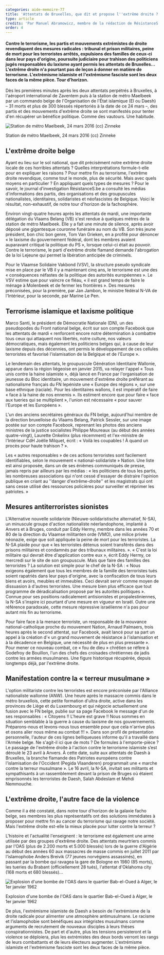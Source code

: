 ```yaml
---
categories: aide-memoire-77
title: 'Attentats de Bruxelles, que dit et propose l''extrême droite ?'
type: article
credits: 'Par Manuel Abramowicz, membre de la rédaction de RésistanceS.be'
order: 4
---
```

#### Contre le terrorisme, les partis et mouvements extrémistes de droite revendiquent des mesures radicales : tribunal et prison militaires, peine de mort pour les terroristes arrêtés, expulsions des familles de ceux-ci dans leur pays d'origine, poursuite judiciaire pour trahison des politiciens jugés responsables du laxisme ayant permis les attentats de Bruxelles... L'extrême droite n'a pourtant pas de leçon à donner en matière de terrorisme. L'extrémisme islamiste et l'extrémisme fasciste sont les deux faces de la même pièce. Tour d’horizon.

Dès les premières minutes après les deux attentats perpétrés à Bruxelles, à l'aéroport international de Zaventem puis à la station de métro Maelbeek par un commando belge de l'Organisation de l'État islamique (EI ou Daesh) – 31 morts et plus de 300 blessés répertoriés à la date de ce 24 mars –, des partis et des mouvements d'extrême droite se sont manifestés pour tenter d'en récupérer un bénéfice politique. Comme des vautours. Une habitude.

![Station de métro Maelbeek, 24 mars 2016 (cc) Zinneke](/assets/uploads/am-77-maelbeek-metro-entrance-after-march-2016-brussels-attacks-2016-03-24.jpg)

<span class="img-copyright"> Station de métro Maelbeek, 24 mars 2016 (cc) Zinneke </span>

## L'extrême droite belge

Ayant eu lieu sur le sol national, que dit précisément notre extrême droite locale de ces horribles attentats ? Quelles interprétations formule-t-elle pour en expliquer les raisons ? Pour mettre fin au terrorisme, l'extrême droite revendique, comme tout le monde, plus de sécurité. Mais avec quels moyens en particulier ? En appliquant quels types de mesures ? Pour le savoir, le journal d'investigation RésistanceS.be a consulté les médias d'informations des partis, des organisations et des groupuscules nationalistes, identitaires, solidaristes et néofascistes de Belgique. Voici le résultat, non-exhaustif, de notre tour d'horizon de la fachosphère.

Environ vingt-quatre heures après les attentats de mardi, une importante délégation du Vlaams Belang (VB) s'est rendue à quelques mètres de la station de métro Maelbeek. Elle y a fait une minute de silence, après avoir déposé une gigantesque couronne funéraire au nom du VB. Son très jeune président, bon chic bon genre, Tom Van Grieken, en a profité pour dénoncer « le laxisme du gouvernement fédéral, dont les membres avaient auparavant critiqué la politique du PS », lorsque celui-ci était au pouvoir. Contre le terrorisme, le parti d'extrême droite flamand demande l'abrogation de la loi Lejeune qui permet la libération anticipée de criminels.

Pour le Vlaamse Solidaire Vakbond (VSV), la structure pseudo syndicale mise en place par le VB il y a maintenant cinq ans, le terrorisme est une des « conséquences néfastes de la politique des autorités européennes ». Le VSV estime que pour vaincre ce fléau, « il est grand temps de faire le ménage à Molenbeek et de fermer les frontières ». Des mesures préconisées, pour la première, par Jan Jambon, le ministre fédéral N-VA de l'Intérieur, pour la seconde, par Marine Le Pen.

## Terrorisme islamique et laxisme politique

Marco Santi, le président de Démocratie Nationale (DN), un des pseudopodes du Front national belge, écrit sur son compte Facebook que les attentats de mardi « renforcent encore notre détermination à combattre tous ceux qui attaquent nos libertés, notre culture, nos valeurs démocratiques, mais également les politiciens belges qui, à cause de leur laxisme depuis des décennies, ont permis le développement de ces cellules terroristes et favorisé l'islamisation de la Belgique et de l'Europe ».

Le lendemain des attentats, le groupuscule Génération Identitaire Wallonie, apparue dans la région liégeoise en janvier 2015, va relayer l'appel « Tous unis contre la haine islamiste », déjà lancé en France par l'organisation de jeunesse du Bloc identitaire, un mouvement d'extrême droite préférant au nationalisme français du FN lepéniste une « Europe des régions », sur une base ethnique (raciale). Pour les identitaires wallons, il est impératif de faire « face à la haine de nos ennemis ». Ils estiment encore que pour faire « face aux tueries qui se multiplient », l'union est nécessaire « pour sauver l'Europe et les Européens ».

L'un des anciens secrétaires généraux du FN belge, aujourd'hui membre de la direction bruxelloise du Vlaams Belang, Patrick Sessler, sur une image postée sur son compte Facebook, reprenant les photos des anciens ministres de la justice socialistes Philippe Moureaux (au début des années quatre-vingt), Laurette Onkelinx (plus récemment) et l'ex-ministre de l'Intérieur CdH Joëlle Milquet, écrit : « Voilà les coupables ! À quand un procès pour haute trahison ? ».

Les « autres responsables » de ces actions terroristes sont facilement identifiables, selon le mouvement « national-solidariste » Nation. Une liste est ainsi proposée, dans un de ses énièmes communiqués de presse, jamais repris par ailleurs par les médias : « les politiciens de tous les partis, les nombreuses associations qui n'ont cessé d'essayer de distraire l'opinion publique en criant au ''danger d'extrême-droite'' et les magistrats qui ont sans cesse utilisé des ressources policières pour surveiller et réprimer les patriotes. » 

## Mesures antiterroristes sionistes

L'Alternative nouvelle solidariste (Nieuwe-solidaristische alternatief, N-SA), un minuscule groupe d'action nationaliste néerlandophone, implanté à Anvers et à Bruges, conduit par Eddy Hermy, membre dans les années 70 et 80 de la direction du Vlaamse militanten orde (VMO), une milice privée néonazie, exige que soit appliquée la peine de mort pour les terroristes. La N-SA plaide pour que « les terroristes détenus soient transférés dans des prisons militaires et condamnés par des tribunaux militaires. ». « C'est la loi militaire qui devrait être d'application contre eux », écrit Eddy Hermy, ce mercredi sur le site de son groupuscule. Mais que faire des familles des terroristes ? La solution est simple pour le chef de la N-SA : « Nous exigeons également que tous les membres de la famille des terroristes tués soient rapatriés dans leur pays d'origine, avec la confiscation de tous leurs biens et avoirs, meubles et immeubles. Ceci devrait servir comme moyen de dissuasion à d'autres terroristes. Une mesure bien plus efficace que tout programme de déradicalisation proposé par les autorités politiques ». Connue pour ses positions radicalement antisionistes et propalestiniennes, la N-SA s'inspire ici pourtant d'une mesure en vigueur en Israël. Outre une référence paradoxale, cette mesure répressive israélienne n'a pas pour autant mis fin au terrorisme.

Pour faire face à la menace terroriste, un responsable de la mouvance national-catholique proche du mouvement Nation, Arnaud Palmaers, trois heures après le second attentat, sur Facebook, avait lancé pour sa part un appel à la création d'« un grand mouvement de résistance à l'islamisation et à la décadence en Belgique, une nécessité de plus en plus pressante ». Pour mener ce nouveau combat, ce « fou de dieu » chrétien se réfère à ‎Godefroy de Bouillon, l'un des chefs des croisades chrétiennes de jadis contre les armées musulmanes. Une figure historique récupérée, depuis longtemps déjà, par l'extrême droite.

## Manifestation contre la « terreur musulmane »

L'option militariste contre les terroristes est encore préconisée par l'Alliance nationaliste wallonne (ANW). Une heure après le massacre commis dans le métro bruxellois, cette petite formation d'ultra droite, active dans les provinces de Liège et du Luxembourg et qui négocie actuellement une fusion avec le FN belge, publie sur sa page Facebook le message d'un de ses responsables : « Citoyens !! L'heure est grave !! Nous sommes en situation semblable à la guerre à cause du laxisme de nos gouvernements. Préparons-nous et levons-nous tous ensemble pour que cela n'arrive plus et osons aller nous même au combat !!! ». Dans son profil de présentation personnelle, l'auteur de ces lignes belliqueuses informe qu'il a travaillé dans l'Armée belge.
Ne s'agit-il ici que de mots ? De formules à l'emporte-pièce ? Le passage de l'extrême droite à l'action contre le terrorisme islamiste s’est déroulé le 23 avril à Anvers. À cette date, suite aux attentats de Daesh à Bruxelles, la branche flamande des Patriotes européens contre l'islamisation de l'Occident (Pegida Vlaanderen) programmait une « marche contre la terreur musulmane ». Le 16 avril, la N-SA, invitait ses militants et sympathisants à un rassemblement devant la prison de Bruges où étaient emprisonnés les terroristes de Daesh, Salah Abdeslam et Mehdi Nemmouche.

## L'extrême droite, l'autre face de la violence

Comme il a été constaté, dans notre tour d'horizon de la galaxie facho belge, ses membres les plus représentatifs ont des solutions immédiates à proposer pour mettre fin au cancer du terrorisme qui ravage notre société. Mais l'extrême droite est-elle la mieux placée pour lutter contre la terreur ?

L'histoire et l'actualité l'enseignent : le terrorisme est également une arme utilisée par des groupes d'extrême droite. Des attentats meurtriers commis par l'OAS (plus de 2.200 morts et 5.000 blessés) lors de la guerre d'Algérie au début des années 60 aux massacres de masse commis en juillet 2011 par l'islamophobe Anders Breivik (77 jeunes norvégiens assassinés), en passant par la bombe qui ravagea la gare de Bologne en 1980 (85 morts), les tueries du Brabant (officiellement 28 tués), l'attentat d'Oklahoma city (168 morts et 680 blessés)... 



![Explosion d'une bombe de l'OAS dans le quartier Bab-el-Oued à Alger, le 1er janvier 1962](/assets/uploads/am-77-explosion-d-une-bome-de-l-oas-dans-le-quartir-bab-el-oued-a-alger-01011962.jpg)

<span class="img-copyright"> Explosion d'une bombe de l'OAS dans le quartier Bab-el-Oued à Alger, le 1er janvier 1962 </span>

De plus, l'extrémisme islamiste de Daesh a besoin de l'extrémisme de la droite radicale pour alimenter une atmosphère antimusulmane. Le racisme et l’islamophobie sont bénéfiques aux intégristes musulmans comme arguments de recrutement de nouveaux disciples à leurs thèses conspirationnistes. De part et d'autre, plus les tensions persisteront et la violence se déploiera, plus les extrémistes des deux bords verront les rangs de leurs combattants et de leurs électeurs augmenter. L'extrémisme islamiste et l'extrémisme fasciste sont les deux faces de la même pièce.
